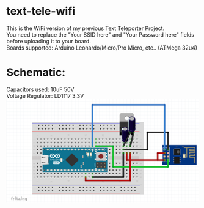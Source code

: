 # text-tele-wifi
This is the WiFi version of my previous Text Teleporter Project.<br/>
You need to replace the "Your SSID here" and "Your Password here" fields before uploading it to your board.<br/>
Boards supported: Arduino Leonardo/Micro/Pro Micro, etc.. (ATMega 32u4)
# Schematic:
Capacitors used: 10uF 50V<br/>
Voltage Regulator: LD1117 3.3V<br/>
![alt text](https://github.com/adviksinghania/text-tele-wifi/blob/main/texttelewificircuit.png?raw=true)
